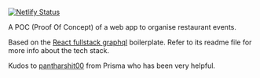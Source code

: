 [![Netlify Status](https://api.netlify.com/api/v1/badges/cadd0e3b-5e7b-4495-b975-b292e07ca106/deploy-status)](https://app.netlify.com/sites/tablefriends/deploys)

A POC (Proof Of Concept) of a web app to organise restaurant events.

Based on the [React fullstack graphql](https://github.com/graphql-boilerplates/react-fullstack-graphql) boilerplate. Refer to its readme file for more info about the tech stack.

Kudos to [pantharshit00](https://github.com/pantharshit00) from Prisma who has been very helpful.
